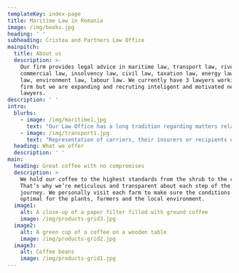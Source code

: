 ```yaml
---
templateKey: index-page
title: Maritime Law in Romania
image: /img/books.jpg
heading: ' '
subheading: Cristea and Partners Law Office
mainpitch:
  title: About us
  description: >-
    Our firm provides legal advice in maritime law, transport law, river law,
    commercial law, insolvency law, civil law, taxation law, energy law, urban
    law, environment law, labour law. We currently have 3 lawyers working in the
    firm but we are expanding and recruting inteligent and motivated new
    lawyers.
description: ' '
intro:
  blurbs:
    - image: /img/maritime1.jpg
      text: "Our Law Office has a long tradition regarding matters relating to maritime law in Romania and shipping law in Romania, giving legal advice to different parties involved in international shipping. Most of the times we represent the interests of shipowners, shippers or consignees, container carriers or P & I Clubs. \tThe firm was established in 1999 and offers a full range of legal services. The firm has close cooperation relationship with law firms in Italy, England, Germany, Norway and United States of America. "
    - image: /img/transport1.jpg
      text: "Representation of carriers, their insurers or recipients of goods in case disputes arise from the carriage of goods in domestic and international traffic.\tThe firm was established in 1999 and offers a full range of legal services. The firm has close cooperation relationship with law firms in Italy, England, Germany, Norway and United States of America. "
  heading: What we offer
  description: ' '
main:
  heading: Great coffee with no compromises
  description: >
    We hold our coffee to the highest standards from the shrub to the cup.
    That’s why we’re meticulous and transparent about each step of the coffee’s
    journey. We personally visit each farm to make sure the conditions are
    optimal for the plants, farmers and the local environment.
  image1:
    alt: A close-up of a paper filter filled with ground coffee
    image: /img/products-grid3.jpg
  image2:
    alt: A green cup of a coffee on a wooden table
    image: /img/products-grid2.jpg
  image3:
    alt: Coffee beans
    image: /img/products-grid1.jpg
---
```


